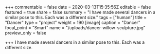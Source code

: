 +++
commentable = false
date = 2020-03-13T15:35:56Z
editable = false
featured = true
share = false
summary = "I have made several dancers in a similar pose to this. Each was a different size."
tags = ["human"]
title = "Dancer"
type = "project"
weight = 190
[image]
caption = "Dancer"
focal_point = "Smart"
name = "/uploads/dancer-willow-sculpture.jpg"
preview_only = false

+++
I have made several dancers in a similar pose to this. Each was a different size.